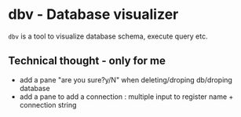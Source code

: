 # dbv - Database visualizer

`dbv` is a tool to visualize database schema, execute query etc.

## Technical thought - only for me

- add a pane "are you sure?y/N" when deleting/droping db/droping database
- add a pane to add a connection : multiple input to register name + connection string
